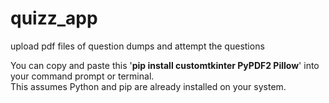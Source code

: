 # quizz_app
upload pdf files of question dumps and attempt the questions


You can copy and paste this '**pip install customtkinter PyPDF2 Pillow**' into your command prompt or terminal.</br> This assumes Python and pip are already installed on your system.
